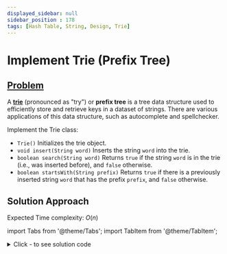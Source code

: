 ```yaml
---
displayed_sidebar: null
sidebar_position : 178
tags: [Hash Table, String, Design, Trie]
---
```


# Implement Trie (Prefix Tree)

## [Problem](https://leetcode.com/problems/implement-trie-prefix-tree/)

<p>A <a href="https://en.wikipedia.org/wiki/Trie" target="_blank"><strong>trie</strong></a> (pronounced as &quot;try&quot;) or <strong>prefix tree</strong> is a tree data structure used to efficiently store and retrieve keys in a dataset of strings. There are various applications of this data structure, such as autocomplete and spellchecker.</p>

<p>Implement the Trie class:</p>

<ul>
	<li><code>Trie()</code> Initializes the trie object.</li>
	<li><code>void insert(String word)</code> Inserts the string <code>word</code> into the trie.</li>
	<li><code>boolean search(String word)</code> Returns <code>true</code> if the string <code>word</code> is in the trie (i.e., was inserted before), and <code>false</code> otherwise.</li>
	<li><code>boolean startsWith(String prefix)</code> Returns <code>true</code> if there is a previously inserted string <code>word</code> that has the prefix <code>prefix</code>, and <code>false</code> otherwise.</li>
</ul>

## Solution Approach

Expected Time complexity: $O(n)$

import Tabs from '@theme/Tabs';
import TabItem from '@theme/TabItem';

<details><summary>Click - to see solution code</summary>

<Tabs>
<TabItem value="cpp" label="C++">

```cpp
struct Node {
    unordered_map<char, Node*> mp;
    char c;
    bool terminal;
    Node(char val) {
        c = val;
        terminal = false;
    }
};

class Trie {
   public:
    Node* root;

    Trie() { root = new Node('*'); }

    void insert(string word) {
        int n = word.size();
        Node* temp = root;
        for (int i = 0; i < n; i++) {
            if (temp->mp.find(word[i]) == temp->mp.end()) {
                Node* newNode = new Node(word[i]);
                temp->mp[word[i]] = newNode;
                temp = newNode;
            } else
                temp = temp->mp[word[i]];
        }
        temp->terminal = true;
    }

    bool search(string word) {
        Node* temp = root;
        int n = word.size();
        for (int i = 0; i < n; i++) {
            if (temp->mp.find(word[i]) == temp->mp.end()) return false;
            temp = temp->mp[word[i]];
        }
        return temp->terminal;
    }

    bool startsWith(string word) {
        Node* temp = root;
        int n = word.size();
        for (int i = 0; i < n; i++) {
            if (temp->mp.find(word[i]) == temp->mp.end()) return false;
            temp = temp->mp[word[i]];
        }
        return true;
    }
};

/**
 * Your Trie object will be instantiated and called as such:
 * Trie* obj = new Trie();
 * obj->insert(word);
 * bool param_2 = obj->search(word);
 * bool param_3 = obj->startsWith(prefix);
 */

```
</TabItem>
</Tabs>

</details>
